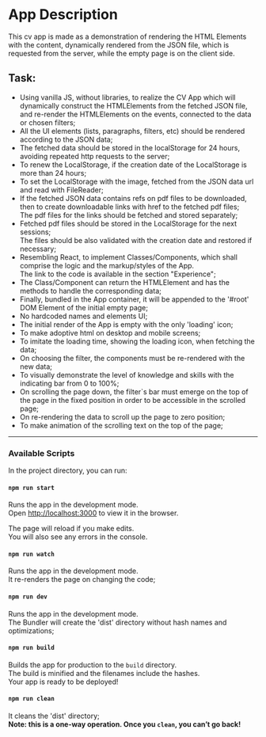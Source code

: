 # App Description
This cv app is made as a demonstration of rendering the HTML Elements with the content, dynamically rendered 
from the JSON file, which is requested from the server, while the empty page is on the client side.

## Task: 
- Using vanilla JS, without libraries, to realize the CV App which will dynamically construct the 
HTMLElements from the fetched JSON file, and re-render the HTMLElements on the events, connected to the 
data or chosen filters;
- All the UI elements (lists, paragraphs, filters, etc) should be rendered according to the JSON data;
- The fetched data should be stored in the localStorage for 24 hours, avoiding repeated http requests to the
server;
- To renew the LocalStorage, if the creation date of the LocalStorage is more than 24 hours; 
- To set the LocalStorage with the image, fetched from the JSON data url and read with FileReader;
- If the fetched JSON data contains refs on pdf files to be downloaded,  
then to create downloadable <a> links with href to the fetched pdf files; <br>
The pdf files for the <a> links should be fetched and stored separately;
- Fetched pdf files should be stored in the LocalStorage for the next sessions; <br>
The files should be also validated with the creation date and restored if
necessary;
- Resembling React, to implement Classes/Components, which shall comprise the logic and the markup/styles of 
the App. <br>
The link to the code is available in the section "Experience";
- The Class/Component can return the HTMLElement and has the methods to handle the corresponding data;
- Finally, bundled in the App container, it will be appended to the '#root' DOM Element of the initial empty page;
- No hardcoded names and elements UI;
- The initial render of the App is empty with the only 'loading' icon;
- To make adoptive html on desktop and mobile screens;
- To imitate the loading time, showing the loading icon, when fetching the data;
- On choosing the filter, the components must be re-rendered with the new data;
- To visually demonstrate the level of knowledge and skills with the indicating bar from 0 to 100%;
- On scrolling the page down, the filter`s bar must emerge on the top of the page in the fixed position 
in order to be accessible in the scrolled page;
- On re-rendering the data to scroll up the page to zero position;
- To make animation of the scrolling text on the top of the page;

______________________
### Available Scripts
In the project directory, you can run:

#### `npm run start`

Runs the app in the development mode.<br>
Open [http://localhost:3000](http://localhost:3000) to view it in the browser.

The page will reload if you make edits.<br>
You will also see any errors in the console.

#### `npm run watch`
Runs the app in the development mode.<br>
It re-renders the page on changing the code;

#### `npm run dev`
Runs the app in the development mode.<br>
The Bundler will create the 'dist' directory without hash names and optimizations;

#### `npm run build`
Builds the app for production to the `build` directory.<br>
The build is minified and the filenames include the hashes.<br>
Your app is ready to be deployed!

#### `npm run clean`
It cleans the 'dist' directory; <br>
**Note: this is a one-way operation. Once you `clean`, you can’t go back!**

